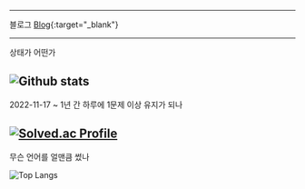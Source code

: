 
---
블로그
[Blog](https://velog.io/@100tick){:target="_blank"}
<!-- ![Go](https://img.shields.io/badge/Go-00ADD8.svg?&style=for-the-badge&logo=Go&logoColor=white) -->
<!-- ![Python](https://img.shields.io/badge/Python-3776AB.svg?&style=for-the-badge&logo=Python&logoColor=white) -->
<!-- ![TypeScript](https://img.shields.io/badge/TypeScript-3178C6.svg?&style=for-the-badge&logo=TypeScript&logoColor=white) -->
---
상태가 어떤가

![Github stats](https://github-readme-stats.vercel.app/api?username=100tick&show_icons=true&theme=rose_pine)
---
2022-11-17 ~ 1년 간 하루에 1문제 이상 유지가 되나

[![Solved.ac Profile](http://mazassumnida.wtf/api/v2/generate_badge?boj=100tick)](https://solved.ac/100tick/)
---
무슨 언어를 얼맨큼 썼나

![Top Langs](https://github-readme-stats.vercel.app/api/top-langs/?username=100tick&layout=compact&theme=rose_pine)
